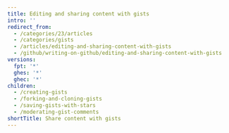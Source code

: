 ```yaml
---
title: Editing and sharing content with gists
intro: ''
redirect_from:
  - /categories/23/articles
  - /categories/gists
  - /articles/editing-and-sharing-content-with-gists
  - /github/writing-on-github/editing-and-sharing-content-with-gists
versions:
  fpt: '*'
  ghes: '*'
  ghec: '*'
children:
  - /creating-gists
  - /forking-and-cloning-gists
  - /saving-gists-with-stars
  - /moderating-gist-comments
shortTitle: Share content with gists
---
```

